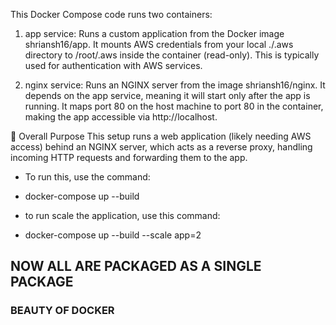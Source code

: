 This Docker Compose code runs two containers:

1. app service: Runs a custom application from the Docker image shriansh16/app. It mounts AWS credentials from your local ./.aws directory to /root/.aws inside the container (read-only). This is typically used for authentication with AWS services.

2. nginx service: Runs an NGINX server from the image shriansh16/nginx. It depends on the app service, meaning it will start only after the app is running. It maps port 80 on the host machine to port 80 in the container, making the app accessible via http://localhost.                    

🎯 Overall Purpose
This setup runs a web application (likely needing AWS access) behind an NGINX server, which acts as a reverse proxy, handling incoming HTTP requests and forwarding them to the app.


- To run this, use the command:
- docker-compose up --build

- to run scale the application, use this command:
- docker-compose up --build --scale app=2


## NOW ALL ARE PACKAGED AS A SINGLE PACKAGE
### BEAUTY OF DOCKER